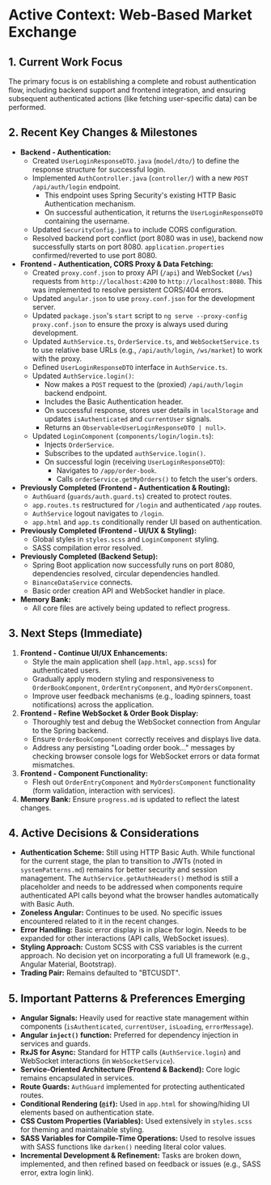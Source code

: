 # Active Context: Web-Based Market Exchange

## 1. Current Work Focus

The primary focus is on establishing a complete and robust authentication flow, including backend support and frontend integration, and ensuring subsequent authenticated actions (like fetching user-specific data) can be performed.

## 2. Recent Key Changes & Milestones

- **Backend - Authentication:**
    -   Created `UserLoginResponseDTO.java` (`model/dto/`) to define the response structure for successful login.
    -   Implemented `AuthController.java` (`controller/`) with a new `POST /api/auth/login` endpoint.
        -   This endpoint uses Spring Security's existing HTTP Basic Authentication mechanism.
        -   On successful authentication, it returns the `UserLoginResponseDTO` containing the username.
    -   Updated `SecurityConfig.java` to include CORS configuration.
    -   Resolved backend port conflict (port 8080 was in use), backend now successfully starts on port 8080. `application.properties` confirmed/reverted to use port 8080.
- **Frontend - Authentication, CORS Proxy & Data Fetching:**
    -   Created `proxy.conf.json` to proxy API (`/api`) and WebSocket (`/ws`) requests from `http://localhost:4200` to `http://localhost:8080`. This was implemented to resolve persistent CORS/404 errors.
    -   Updated `angular.json` to use `proxy.conf.json` for the development server.
    -   Updated `package.json`'s `start` script to `ng serve --proxy-config proxy.conf.json` to ensure the proxy is always used during development.
    -   Updated `AuthService.ts`, `OrderService.ts`, and `WebSocketService.ts` to use relative base URLs (e.g., `/api/auth/login`, `/ws/market`) to work with the proxy.
    -   Defined `UserLoginResponseDTO` interface in `AuthService.ts`.
    -   Updated `AuthService.login()`:
        -   Now makes a `POST` request to the (proxied) `/api/auth/login` backend endpoint.
        -   Includes the Basic Authentication header.
        -   On successful response, stores user details in `localStorage` and updates `isAuthenticated` and `currentUser` signals.
        -   Returns an `Observable<UserLoginResponseDTO | null>`.
    -   Updated `LoginComponent` (`components/login/login.ts`):
        -   Injects `OrderService`.
        -   Subscribes to the updated `authService.login()`.
        -   On successful login (receiving `UserLoginResponseDTO`):
            -   Navigates to `/app/order-book`.
            -   Calls `orderService.getMyOrders()` to fetch the user's orders.
- **Previously Completed (Frontend - Authentication & Routing):**
    -   `AuthGuard` (`guards/auth.guard.ts`) created to protect routes.
    -   `app.routes.ts` restructured for `/login` and authenticated `/app` routes.
    -   `AuthService` logout navigates to `/login`.
    -   `app.html` and `app.ts` conditionally render UI based on authentication.
- **Previously Completed (Frontend - UI/UX & Styling):**
    -   Global styles in `styles.scss` and `LoginComponent` styling.
    -   SASS compilation error resolved.
- **Previously Completed (Backend Setup):**
    -   Spring Boot application now successfully runs on port 8080, dependencies resolved, circular dependencies handled.
    -   `BinanceDataService` connects.
    -   Basic order creation API and WebSocket handler in place.
- **Memory Bank:**
    -   All core files are actively being updated to reflect progress.

## 3. Next Steps (Immediate)

1.  **Frontend - Continue UI/UX Enhancements:**
    -   Style the main application shell (`app.html`, `app.scss`) for authenticated users.
    -   Gradually apply modern styling and responsiveness to `OrderBookComponent`, `OrderEntryComponent`, and `MyOrdersComponent`.
    -   Improve user feedback mechanisms (e.g., loading spinners, toast notifications) across the application.
2.  **Frontend - Refine WebSocket & Order Book Display:**
    -   Thoroughly test and debug the WebSocket connection from Angular to the Spring backend.
    -   Ensure `OrderBookComponent` correctly receives and displays live data.
    -   Address any persisting "Loading order book..." messages by checking browser console logs for WebSocket errors or data format mismatches.
3.  **Frontend - Component Functionality:**
    -   Flesh out `OrderEntryComponent` and `MyOrdersComponent` functionality (form validation, interaction with services).
4.  **Memory Bank:** Ensure `progress.md` is updated to reflect the latest changes.

## 4. Active Decisions & Considerations

-   **Authentication Scheme:** Still using HTTP Basic Auth. While functional for the current stage, the plan to transition to JWTs (noted in `systemPatterns.md`) remains for better security and session management. The `AuthService.getAuthHeaders()` method is still a placeholder and needs to be addressed when components require authenticated API calls beyond what the browser handles automatically with Basic Auth.
-   **Zoneless Angular:** Continues to be used. No specific issues encountered related to it in the recent changes.
-   **Error Handling:** Basic error display is in place for login. Needs to be expanded for other interactions (API calls, WebSocket issues).
-   **Styling Approach:** Custom SCSS with CSS variables is the current approach. No decision yet on incorporating a full UI framework (e.g., Angular Material, Bootstrap).
-   **Trading Pair:** Remains defaulted to "BTCUSDT".

## 5. Important Patterns & Preferences Emerging

-   **Angular Signals:** Heavily used for reactive state management within components (`isAuthenticated`, `currentUser`, `isLoading`, `errorMessage`).
-   **Angular `inject()` function:** Preferred for dependency injection in services and guards.
-   **RxJS for Async:** Standard for HTTP calls (`AuthService.login`) and WebSocket interactions (in `WebSocketService`).
-   **Service-Oriented Architecture (Frontend & Backend):** Core logic remains encapsulated in services.
-   **Route Guards:** `AuthGuard` implemented for protecting authenticated routes.
-   **Conditional Rendering (`@if`):** Used in `app.html` for showing/hiding UI elements based on authentication state.
-   **CSS Custom Properties (Variables):** Used extensively in `styles.scss` for theming and maintainable styling.
-   **SASS Variables for Compile-Time Operations:** Used to resolve issues with SASS functions like `darken()` needing literal color values.
-   **Incremental Development & Refinement:** Tasks are broken down, implemented, and then refined based on feedback or issues (e.g., SASS error, extra login link).

